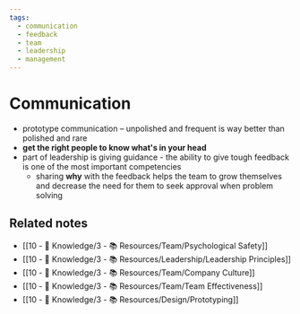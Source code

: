 ```yaml
---
tags:
  - communication
  - feedback
  - team
  - leadership
  - management
---
```


# Communication

- prototype communication – unpolished and frequent is way better than polished and rare
- **get the right people to know what's in your head**
- part of leadership is giving guidance - the ability to give tough feedback is one of the most important competencies
	- sharing **why** with the feedback helps the team to grow themselves and decrease the need for them to seek approval when problem solving

## Related notes
- [[10 - 🧠 Knowledge/3 - 📚 Resources/Team/Psychological Safety]]
- [[10 - 🧠 Knowledge/3 - 📚 Resources/Leadership/Leadership Principles]]
- [[10 - 🧠 Knowledge/3 - 📚 Resources/Team/Company Culture]]
- [[10 - 🧠 Knowledge/3 - 📚 Resources/Team/Team Effectiveness]]
- [[10 - 🧠 Knowledge/3 - 📚 Resources/Design/Prototyping]]